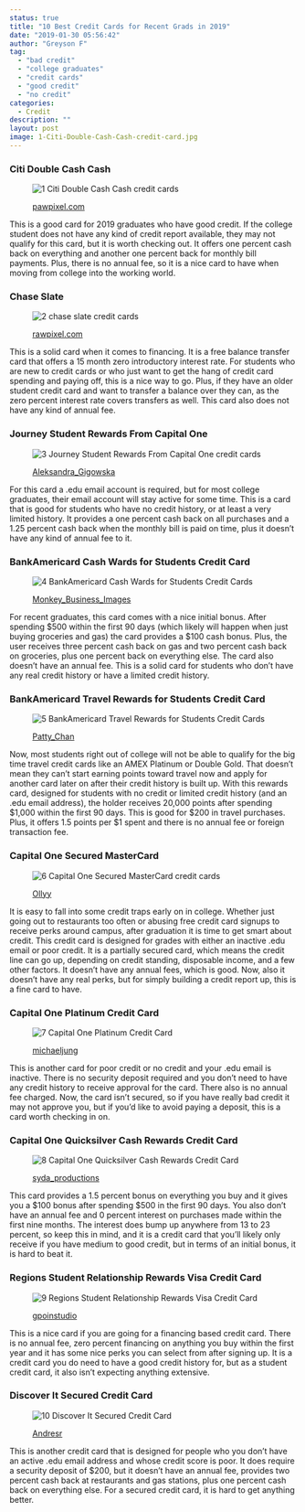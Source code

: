 ```yaml
---
status: true
title: "10 Best Credit Cards for Recent Grads in 2019"
date: "2019-01-30 05:56:42"
author: "Greyson F"
tag:
  - "bad credit"
  - "college graduates"
  - "credit cards"
  - "good credit"
  - "no credit"
categories:
  - Credit
description: ""
layout: post
image: 1-Citi-Double-Cash-Cash-credit-card.jpg
---
```


### Citi Double Cash Cash

<figure aria-describedby="caption-attachment-3856" class="wp-caption alignnone" id="attachment_3856" style="width: 700px">

![1 Citi Double Cash Cash credit cards](/posts/1-Citi-Double-Cash-Cash-credit-card.jpg)<figcaption class="wp-caption-text" id="caption-attachment-3856">[pawpixel.com](https://www.shutterstock.com/pic-183338696/stock-photo-diverse-international-students-celebrating-graduation.html)</figcaption></figure>

This is a good card for 2019 graduates who have good credit. If the college student does not have any kind of credit report available, they may not qualify for this card, but it is worth checking out. It offers one percent cash back on everything and another one percent back for monthly bill payments. Plus, there is no annual fee, so it is a nice card to have when moving from college into the working world.

### Chase Slate

<figure aria-describedby="caption-attachment-3857" class="wp-caption alignnone" id="attachment_3857" style="width: 700px">

![2 chase slate credit cards](/posts/2-chase-slate-credit-card.jpg)<figcaption class="wp-caption-text" id="caption-attachment-3857">[rawpixel.com](https://www.shutterstock.com/pic-372249523/stock-photo-people-shopping-spending-customer-consumerism-concept.html)</figcaption></figure>

This is a solid card when it comes to financing. It is a free balance transfer card that offers a 15 month zero introductory interest rate. For students who are new to credit cards or who just want to get the hang of credit card spending and paying off, this is a nice way to go. Plus, if they have an older student credit card and want to transfer a balance over they can, as the zero percent interest rate covers transfers as well. This card also does not have any kind of annual fee.

### Journey Student Rewards From Capital One

<figure aria-describedby="caption-attachment-3858" class="wp-caption alignnone" id="attachment_3858" style="width: 700px">

![3 Journey Student Rewards From Capital One credit cards](/posts/3-Journey-Student-Rewards-From-Capital-One-credit-card.jpg)<figcaption class="wp-caption-text" id="caption-attachment-3858">[Aleksandra_Gigowska](https://www.shutterstock.com/pic-110115272/stock-photo-closeup-of-blue-credit-card-holded-by-hand-focus-on-card.html)</figcaption></figure>

For this card a .edu email account is required, but for most college graduates, their email account will stay active for some time. This is a card that is good for students who have no credit history, or at least a very limited history. It provides a one percent cash back on all purchases and a 1.25 percent cash back when the monthly bill is paid on time, plus it doesn’t have any kind of annual fee to it.

### BankAmericard Cash Wards for Students Credit Card

<figure aria-describedby="caption-attachment-3859" class="wp-caption alignnone" id="attachment_3859" style="width: 700px">

![4 BankAmericard Cash Wards for Students Credit Cards](/posts/4-BankAmericard-Cash-Wards-for-Students-Credit-Card.jpg)<figcaption class="wp-caption-text" id="caption-attachment-3859">[Monkey_Business_Images](https://www.shutterstock.com/pic-134273504/stock-photo-couple-enjoying-meal-in-outdoor-restaurant.html)</figcaption></figure>

For recent graduates, this card comes with a nice initial bonus. After spending $500 within the first 90 days (which likely will happen when just buying groceries and gas) the card provides a $100 cash bonus. Plus, the user receives three percent cash back on gas and two percent cash back on groceries, plus one percent back on everything else. The card also doesn’t have an annual fee. This is a solid card for students who don’t have any real credit history or have a limited credit history.

### BankAmericard Travel Rewards for Students Credit Card

<figure aria-describedby="caption-attachment-3860" class="wp-caption alignnone" id="attachment_3860" style="width: 700px">

![5 BankAmericard Travel Rewards for Students Credit Cards](/posts/5-BankAmericard-Travel-Rewards-for-Students-Credit-Card.jpg)<figcaption class="wp-caption-text" id="caption-attachment-3860">[Patty_Chan](https://www.shutterstock.com/pic-262466249/stock-photo-wing-of-an-airplane-flying-above-the-ocean.html)</figcaption></figure>

Now, most students right out of college will not be able to qualify for the big time travel credit cards like an AMEX Platinum or Double Gold. That doesn’t mean they can’t start earning points toward travel now and apply for another card later on after their credit history is built up. With this rewards card, designed for students with no credit or limited credit history (and an .edu email address), the holder receives 20,000 points after spending $1,000 within the first 90 days. This is good for $200 in travel purchases. Plus, it offers 1.5 points per $1 spent and there is no annual fee or foreign transaction fee.

### Capital One Secured MasterCard

<figure aria-describedby="caption-attachment-3861" class="wp-caption alignnone" id="attachment_3861" style="width: 700px">

![6 Capital One Secured MasterCard credit cards](/posts/6-Capital-One-Secured-MasterCard-credit-card.jpg)<figcaption class="wp-caption-text" id="caption-attachment-3861">[Ollyy](https://www.shutterstock.com/pic-290048066/stock-photo-window-shopping.html)

</figcaption></figure>

It is easy to fall into some credit traps early on in college. Whether just going out to restaurants too often or abusing free credit card signups to receive perks around campus, after graduation it is time to get smart about credit. This credit card is designed for grades with either an inactive .edu email or poor credit. It is a partially secured card, which means the credit line can go up, depending on credit standing, disposable income, and a few other factors. It doesn’t have any annual fees, which is good. Now, also it doesn’t have any real perks, but for simply building a credit report up, this is a fine card to have.

### Capital One Platinum Credit Card

<figure aria-describedby="caption-attachment-3862" class="wp-caption alignnone" id="attachment_3862" style="width: 700px">

![7 Capital One Platinum Credit Card](/posts/7-Capital-One-Platinum-Credit-Card.jpg)<figcaption class="wp-caption-text" id="caption-attachment-3862">[michaeljung](https://www.shutterstock.com/pic-113480041/stock-photo-two-young-women-shopping-in-mall.html)</figcaption></figure>

This is another card for poor credit or no credit and your .edu email is inactive. There is no security deposit required and you don’t need to have any credit history to receive approval for the card. There also is no annual fee charged. Now, the card isn’t secured, so if you have really bad credit it may not approve you, but if you’d like to avoid paying a deposit, this is a card worth checking in on.

### Capital One Quicksilver Cash Rewards Credit Card

<figure aria-describedby="caption-attachment-3863" class="wp-caption alignnone" id="attachment_3863" style="width: 700px">

![8 Capital One Quicksilver Cash Rewards Credit Card](/posts/8-Capital-One-Quicksilver-Cash-Rewards-Credit-Card.jpg)<figcaption class="wp-caption-text" id="caption-attachment-3863">[syda_productions](https://www.shutterstock.com/pic-147043022/stock-photo-shopping-and-tourism-concept-beautiful-girls-with-shopping-bags-and-credit-card-in-ctiy.html)</figcaption></figure>

This card provides a 1.5 percent bonus on everything you buy and it gives you a $100 bonus after spending $500 in the first 90 days. You also don’t have an annual fee and 0 percent interest on purchases made within the first nine months. The interest does bump up anywhere from 13 to 23 percent, so keep this in mind, and it is a credit card that you’ll likely only receive if you have medium to good credit, but in terms of an initial bonus, it is hard to beat it.

### Regions Student Relationship Rewards Visa Credit Card

<figure aria-describedby="caption-attachment-3864" class="wp-caption alignnone" id="attachment_3864" style="width: 700px">

![9 Regions Student Relationship Rewards Visa Credit Card](/posts/9-Regions-Student-Relationship-Rewards-Visa-Credit-Card.jpg)<figcaption class="wp-caption-text" id="caption-attachment-3864">[gpoinstudio](https://www.shutterstock.com/pic-170274842/stock-photo-smiling-man-making-order-by-mobile-phone.html)</figcaption></figure>

This is a nice card if you are going for a financing based credit card. There is no annual fee, zero percent financing on anything you buy within the first year and it has some nice perks you can select from after signing up. It is a credit card you do need to have a good credit history for, but as a student credit card, it also isn’t expecting anything extensive.

### Discover It Secured Credit Card

<figure aria-describedby="caption-attachment-3865" class="wp-caption alignnone" id="attachment_3865" style="width: 700px">

![10 Discover It Secured Credit Card](/posts/10-Discover-It-Secured-Credit-Card.jpg)<figcaption class="wp-caption-text" id="caption-attachment-3865">[Andresr](https://www.shutterstock.com/pic-137167427/stock-photo-group-of-people-paying-for-drinks-at-the-bar-and-smiling.html)</figcaption></figure>

This is another credit card that is designed for people who you don’t have an active .edu email address and whose credit score is poor. It does require a security deposit of $200, but it doesn’t have an annual fee, provides two percent cash back at restaurants and gas stations, plus one percent cash back on everything else. For a secured credit card, it is hard to get anything better.
